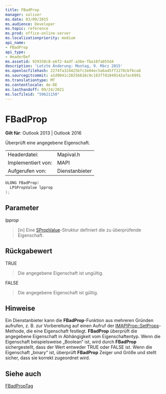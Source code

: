 ```yaml
---
title: FBadProp
manager: soliver
ms.date: 03/09/2015
ms.audience: Developer
ms.topic: reference
ms.prod: office-online-server
ms.localizationpriority: medium
api_name:
- FBadProp
api_type:
- HeaderDef
ms.assetid: 929330c8-e6f2-4adf-a36e-fba18fa055d4
description: 'Letzte Änderung: Montag, 9. März 2015'
ms.openlocfilehash: 2274fa324425bfc3e04ec5a6a45ff1270cbfbca8
ms.sourcegitcommit: a1d9041c20256616c9c183f7d1049142a7ac6991
ms.translationtype: MT
ms.contentlocale: de-DE
ms.lasthandoff: 09/24/2021
ms.locfileid: "59621150"
---
```

# <a name="fbadprop"></a>FBadProp

  
  
**Gilt für**: Outlook 2013 | Outlook 2016 
  
Überprüft eine angegebene Eigenschaft. 
  
|||
|:-----|:-----|
|Headerdatei:  <br/> |Mapival.h  <br/> |
|Implementiert von:  <br/> |MAPI  <br/> |
|Aufgerufen von:  <br/> |Dienstanbieter  <br/> |
   
```cpp
ULONG FBadProp(
  LPSPropValue lpprop
);
```

## <a name="parameters"></a>Parameter

 _lpprop_
  
> [in] Eine [SPropValue](spropvalue.md)-Struktur definiert die zu überprüfende Eigenschaft. 
    
## <a name="return-value"></a>Rückgabewert

TRUE 
  
> Die angegebene Eigenschaft ist ungültig. 
    
FALSE 
  
> Die angegebene Eigenschaft ist gültig.
    
## <a name="remarks"></a>Hinweise

Ein Dienstanbieter kann die **FBadProp**-Funktion aus mehreren Gründen aufrufen, z. B. zur Vorbereitung auf einen Aufruf der [IMAPIProp::SetProps](imapiprop-setprops.md)-Methode, die eine Eigenschaft festlegt. **FBadProp** überprüft die angegebene Eigenschaft in Abhängigkeit vom Eigenschaftentyp. Wenn die Eigenschaft beispielsweise „Boolean“ ist, wird durch **FBadProp** sichergestellt, dass der Wert entweder TRUE oder FALSE ist. Wenn die Eigenschaft „binary“ ist, überprüft **FBadProp** Zeiger und Größe und stellt sicher, dass sie korrekt zugeordnet wird. 
  
## <a name="see-also"></a>Siehe auch



[FBadPropTag](fbadproptag.md)

